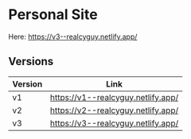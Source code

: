 # Personal Site

Here: <https://v3--realcyguy.netlify.app/>

## Versions

Version | Link 
--- | ---
v1 | <https://v1--realcyguy.netlify.app/>
v2 | <https://v2--realcyguy.netlify.app/>
v3 | <https://v3--realcyguy.netlify.app/>
